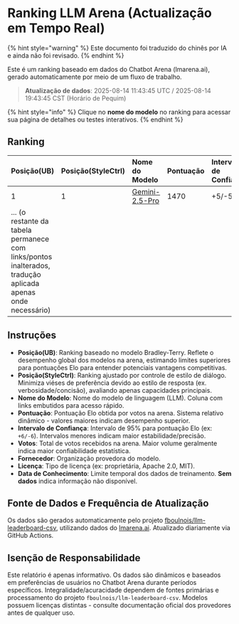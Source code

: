 # Ranking LLM Arena (Actualização em Tempo Real)


{% hint style="warning" %}
Este documento foi traduzido do chinês por IA e ainda não foi revisado.
{% endhint %}




Este é um ranking baseado em dados do Chatbot Arena (lmarena.ai), gerado automaticamente por meio de um fluxo de trabalho.

> **Atualização de dados**: 2025-08-14 11:43:45 UTC / 2025-08-14 19:43:45 CST (Horário de Pequim)

{% hint style="info" %}
Clique no **nome do modelo** no ranking para acessar sua página de detalhes ou testes interativos.
{% endhint %}

## Ranking

| Posição(UB) | Posição(StyleCtrl) | Nome do Modelo                                                                                                                     | Pontuação | Intervalo de Confiança | Votos      | Fornecedor             | Licença                 | Data de Conhecimento |
|:-----------|:-------------------|:---------------------------------------------------------------------------------------------------------------------------------|:---------|:----------------------|:----------|:----------------------|:------------------------|:--------------------|
| 1          | 1                  | [Gemini-2.5-Pro](http://aistudio.google.com/app/prompts/new_chat?model=gemini-2.5-pro)                                            | 1470     | +5/-5                | 26,019    | Google                | Proprietário            | nan                 |
| ... (o restante da tabela permanece com links/pontos inalterados, tradução aplicada apenas onde necessário) |


## Instruções

- **Posição(UB)**: Ranking baseado no modelo Bradley-Terry. Reflete o desempenho global dos modelos na arena, estimando limites superiores para pontuações Elo para entender potenciais vantagens competitivas.
- **Posição(StyleCtrl)**: Ranking ajustado por controle de estilo de diálogo. Minimiza viéses de preferência devido ao estilo de resposta (ex. verbosidade/concisão), avaliando apenas capacidades principais.
- **Nome do Modelo**: Nome do modelo de linguagem (LLM). Coluna com links embutidos para acesso rápido.
- **Pontuação**: Pontuação Elo obtida por votos na arena. Sistema relativo dinâmico - valores maiores indicam desempenho superior.
- **Intervalo de Confiança**: Intervalo de 95% para pontuação Elo (ex: `+6/-6`). Intervalos menores indicam maior estabilidade/precisão.
- **Votos**: Total de votos recebidos na arena. Maior volume geralmente indica maior confiabilidade estatística.
- **Fornecedor**: Organização provedora do modelo.
- **Licença**: Tipo de licença (ex: proprietária, Apache 2.0, MIT).
- **Data de Conhecimento**: Limite temporal dos dados de treinamento. **Sem dados** indica informação não disponível.

## Fonte de Dados e Frequência de Atualização

Os dados são gerados automaticamente pelo projeto [fboulnois/llm-leaderboard-csv](https://github.com/fboulnois/llm-leaderboard-csv), utilizando dados do [lmarena.ai](https://lmarena.ai/). Atualizado diariamente via GitHub Actions.

## Isenção de Responsabilidade

Este relatório é apenas informativo. Os dados são dinâmicos e baseados em preferências de usuários no Chatbot Arena durante períodos específicos. Integralidade/acuracidade dependem de fontes primárias e processamento do projeto `fboulnois/llm-leaderboard-csv`. Modelos possuem licenças distintas - consulte documentação oficial dos provedores antes de qualquer uso.